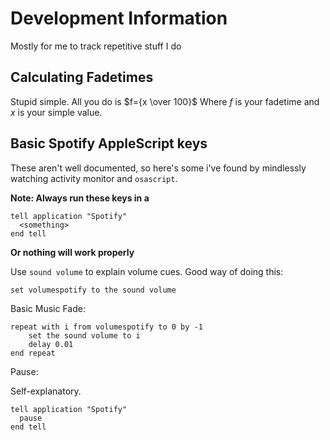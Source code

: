 # Development Information

Mostly for me to track repetitive stuff I do

## Calculating Fadetimes 

Stupid simple. All you do is $f={x \over 100}$ Where $f$ is your fadetime and $x$ is your simple value.

## Basic Spotify AppleScript keys

These aren't well documented, so here's some i've found by mindlessly watching activity monitor and `osascript`.

**Note: Always run these keys in a**
```applescript
tell application "Spotify"
  <something>
end tell
```
**Or nothing will work properly**

Use `sound volume` to explain volume cues. Good way of doing this:
```applescript
set volumespotify to the sound volume
```

Basic Music Fade:
```applescript
repeat with i from volumespotify to 0 by -1
    set the sound volume to i
    delay 0.01
end repeat
```

Pause:

Self-explanatory.
```applescript
tell application "Spotify"
  pause
end tell
```
